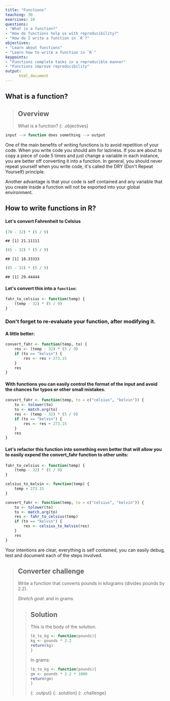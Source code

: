 ```yaml
---
title: "Functions"
teaching: 30
exercises: 10
questions:
- "What is a function?"
- "How do functions help us with reproducibility?"
- "How do I write a function in `R`?"
objectives:
- "Learn about functions"
- "Learn how to write a function in `R`"
keypoints:
- "Functions complete tasks in a reproducible manner"
- "Functions improve reproducibility"
output:  
      html_document
---
```


## What is a function?

> ## Overview
> What is a function?
{: .objectives}


```r
input --> function does something --> output
```


One of the main benefits of writing functions is to avoid repetition of your code. When you write code you should aim for laziness. If you are about to copy a piece of code 5 times and just change a variable in each instance, you are better off converting it into a function. In general, you should never repeat yourself when you write code, it's called the DRY (Don't Repeat Yourself) principle.

Another advantage is that your code is self contained and any variable that you create inside a function will not be exported into your global environment.

## How to write functions in R?

#### Let's convert Fahrenheit to Celsius

```r
(70 - 32) * (5 / 9)
```

```
## [1] 21.11111
```

```r
(65 - 32) * (5 / 9)
```

```
## [1] 18.33333
```

```r
(85 - 32) * (5 / 9)
```

```
## [1] 29.44444
```

#### Let's convert this into a `function`:

```r
fahr_to_celsius <- function(temp) {
    (temp - 32) * (5 / 9)
}
```
### Don't forget to re-evaluate your function, after modifying it.

#### A little better:

```r
convert_fahr <- function(temp, to) {
    res <- (temp - 32) * (5 / 9)
    if (to == "kelvin") {
        res <- res + 273.15
    }
    res
}
```

#### With functions you can easily control the format of the input and avoid the chances for typos or other small mistakes.

```r
convert_fahr <- function(temp, to = c("celsius", "kelvin")) {
    to <- tolower(to)
    to <- match.arg(to)
    res <- (temp - 32) * (5 / 9)
    if (to == "kelvin") {
        res <- res + 273.15
    }
    res
}
```

#### Let's refactor this function into something even better that will allow you to easily expend the convert_fahr function to other units:

```r
fahr_to_celsius <- function(temp) {
    (temp - 32) * (5 / 9)
}

celsius_to_kelvin <- function(temp) {
    temp + 273.15
}

convert_fahr <- function(temp, to = c("celsius", "kelvin")) {
    to <- tolower(to)
    to <- match.arg(to)
    res <- fahr_to_celsius(temp)
    if (to == "kelvin") {
        res <- celsius_to_kelvin(res)
    }
    res
}
```
Your intentions are clear, everything is self contained, you can easily debug, test and document each of the steps involved.


> ## Converter challenge
>
> Write a function that converts pounds in kilograms (divides pounds by 2.2).
> 
> *Stretch goal*: and in grams
>
> > ## Solution
> >
> > This is the body of the solution.
> >
> >
> >```r
> > lb_to_kg <- function(pounds){
> > kg <- pounds * 2.2
> > return(kg)
> >}
> >```
> > In grams:
> >
> >```r
> > lb_to_kg <- function(pounds){
> > gm <- pounds * 2.2 * 1000
> > return(gm)
> >}
> >```
> > {: .output}
> {: .solution}
{: .challenge}
